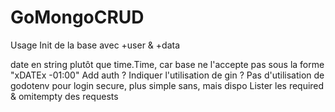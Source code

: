 # GoMongoCRUD

Usage
Init de la base avec +user & +data


date en string plutôt que time.Time, car base ne l'accepte pas sous la forme "xDATEx -01:00"
Add auth ?
Indiquer l'utilisation de gin ?
Pas d'utilisation de godotenv pour login secure, plus simple sans, mais dispo
Lister les required & omitempty des requests